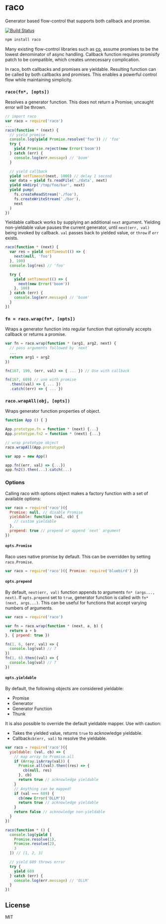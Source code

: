 # raco

Generator based flow-control that supports both callback and promise.

[![Build Status](https://travis-ci.org/cshum/raco.svg?branch=master)](https://travis-ci.org/cshum/raco)

```bash
npm install raco
```

Many existing flow-control libraries such as [co](https://github.com/tj/co), assume promises to be the lowest denominator of async handling.
Callback function requires promisify patch to be compatible, 
which creates unnecessary complication. 

In raco, both callbacks and promises are yieldable.
Resulting function can be called by both callbacks and promises.
This enables a powerful control flow while maintaining simplicity.

### `raco(fn*, [opts])`

Resolves a generator function.
This does not return a Promise; uncaught error will be thrown.

```js
// import raco
var raco = require('raco')
...
raco(function * (next) {
  // yield promise
  console.log(yield Promise.resolve('foo')) // 'foo'
  try {
    yield Promise.reject(new Error('boom'))
  } catch (err) {
    console.log(err.message) // 'boom'
  }

  // yield callback
  yield setTimeout(next, 1000) // delay 1 second
  var data = yield fs.readFile('./data', next)  
  yield mkdirp('/tmp/foo/bar', next)
  yield pump(
    fs.createReadStream('./foo'),
    fs.createWriteStream('./bar'),
    next
  )
})
```

Yieldable callback works by supplying an additional `next` argument. 
Yielding non-yieldable value pauses the current generator, 
until `next(err, val)` being invoked by callback.
`val` passes back to yielded value, or `throw` if `err` exists.

```js
raco(function * (next) {
  var res = yield setTimeout(() => { 
    next(null, 'foo')
  }, 100)
  console.log(res) // 'foo'

  try {
    yield setTimeout(() => { 
      next(new Error('boom'))
    }, 100)
  } catch (err) {
    console.log(err.message) // 'boom'
  }
})
```

### `fn = raco.wrap(fn*, [opts])`

Wraps a generator function into regular function that optionally accepts callback or returns a promise.

```js
var fn = raco.wrap(function * (arg1, arg2, next) {
  // pass arguments followed by `next`
  ...
  return arg1 + arg2
})

fn(167, 199, (err, val) => { ... }) // Use with callback

fn(167, 689) // use with promise
  .then((val) => { ... })
  .catch((err) => { ... })
```

### `raco.wrapAll(obj, [opts])`

Wraps generator function properties of object.

```js
function App () { }

App.prototype.fn = function * (next) {...}
App.prototype.fn2 = function * (next) {...}

// wrap prototype object
raco.wrapAll(App.prototype)

var app = new App()

app.fn((err, val) => {...})
app.fn2().then(...).catch(...)
```

### Options

Calling raco with options object makes a factory function with a set of available options:

```js
var raco = require('raco')({ 
  Promise: null, // disable Promise
  yieldable: function (val, cb) {
    // custom yieldable
  },
  prepend: true // prepend or append `next` argument
})

```

#### `opts.Promise`

Raco uses native promise by default. This can be overridden by setting `raco.Promise`.

```js
var raco = require('raco')({ Promise: require('bluebird') })
```

#### `opts.prepend`

By default, `next(err, val)` function appends to arguments `fn* (args..., next)`. 
If `opts.prepend` set to `true`, generator function is called with `fn* (next, args...)`.
This can be useful for functions that accept varying numbers of arguments.

```js
var raco = require('raco')

var fn = raco.wrap(function * (next, a, b) {
  return a + b
}, { prpend: true })

fn(1, 6, (err, val) => {
  console.log(val) // 7
})
fn(1, 6).then((val) => {
  console.log(val) // 7
})

```

#### `opts.yieldable`

By default, the following objects are considered yieldable:
* Promise
* Generator
* Generator Function
* Thunk

It is also possible to override the default yieldable mapper. Use with caution:
* Takes the yielded value, returns `true` to acknowledge yieldable.
* Callback`cb(err, val)` to resolve the yieldable.

```js
var raco = require('raco')({
  yieldable: (val, cb) => {
    // map array to Promise.all
    if (Array.isArray(val)) {
      Promise.all(val).then((res) => {
        cb(null, res)
      }, cb)
      return true // acknowledge yieldable
    }
    // Anything can be mapped!
    if (val === 689) {
      cb(new Error('DLLM'))
      return true // acknowledge yieldable
    }
    return false // acknowledge non-yieldable
  }
})

raco(function * () {
  console.log(yield [
    Promise.resolve(1),
    Promise.resolve(2),
    3
  ]) // [1, 2, 3]

  // yield 689 throws error
  try {
    yield 689
  } catch (err) {
    console.log(err.message) // 'DLLM'
  }
})

```

## License

MIT
